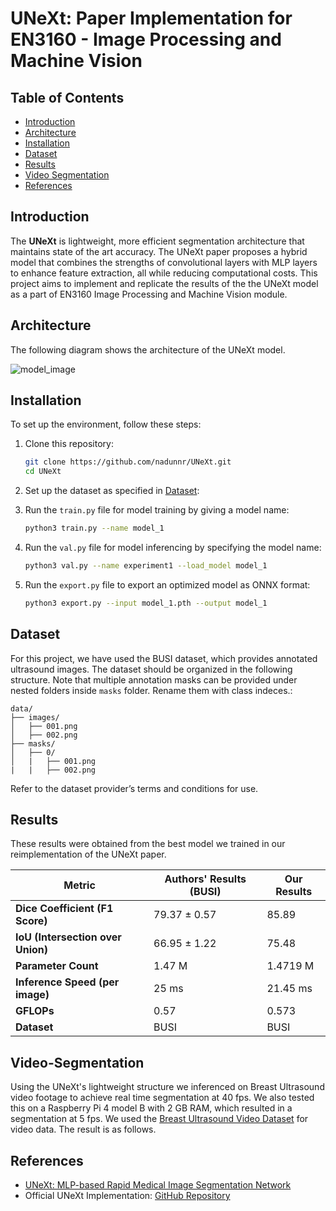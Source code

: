# UNeXt: Paper Implementation for EN3160 - Image Processing and Machine Vision

## Table of Contents
- [Introduction](#introduction)
- [Architecture](#architecture)
- [Installation](#installation)
- [Dataset](#dataset)
- [Results](#results)
- [Video Segmentation](#video-segmentation)
- [References](#references)

## Introduction

The **UNeXt** is lightweight, more efficient segmentation architecture that maintains state of the art accuracy. The UNeXt paper proposes a hybrid model that combines the strengths of convolutional layers with MLP layers to enhance feature extraction, all while reducing computational costs. This project aims to implement and replicate  the results of the the UNeXt model as a part of EN3160 Image Processing and Machine Vision module.

## Architecture
The following diagram shows the architecture of the UNeXt model.

![model_image](https://jeya-maria-jose.github.io/UNext-web/resources/fastunet-arch.png)

## Installation

To set up the environment, follow these steps:

1. Clone this repository:
   ```bash
   git clone https://github.com/nadunnr/UNeXt.git
   cd UNeXt
   ```

2. Set up the dataset as specified in [Dataset](#dataset):

3. Run the `train.py` file for model training by giving a model name:
   ```bash
   python3 train.py --name model_1
   ```
4. Run the `val.py` file for model inferencing by specifying the model name:
   ```bash
   python3 val.py --name experiment1 --load_model model_1
   ```
5. Run the `export.py` file to export an optimized model as ONNX format:
   ```bash
   python3 export.py --input model_1.pth --output model_1
   ```


## Dataset

For this project, we have used the BUSI dataset, which provides annotated ultrasound images. The dataset should be organized in the following structure. Note that multiple annotation masks can be provided under nested folders inside `masks` folder. Rename them with class indeces.:

```plaintext
data/
├── images/
│   ├── 001.png
│   ├── 002.png
├── masks/
│   ├── 0/
│   |   ├── 001.png
|   |   ├── 002.png
```

Refer to the dataset provider’s terms and conditions for use.

## Results

These results were obtained from the best model we trained in our reimplementation of the UNeXt paper.

| Metric                            | Authors' Results (BUSI)  | Our Results               |
|-----------------------------------|--------------------------|---------------------------|
| **Dice Coefficient (F1 Score)**   | 79.37 ± 0.57             | 85.89                     |
| **IoU (Intersection over Union)** | 66.95 ± 1.22             | 75.48                     |
| **Parameter Count**               | 1.47 M                   | 1.4719 M                  |
| **Inference Speed (per image)**   | 25 ms                    | 21.45 ms                  |
| **GFLOPs**                        | 0.57                     | 0.573                     |
| **Dataset**                       | BUSI                     | BUSI                      |


## Video-Segmentation
Using the UNeXt's lightweight structure we inferenced on  Breast Ultrasound video footage to achieve real time segmentation at 40 fps. We also tested this on a Raspberry Pi 4 model B with 2 GB RAM, which resulted in a segmentation at 5 fps. We used the [Breast Ultrasound Video Dataset](https://paperswithcode.com/dataset/breast-lesion-detection-in-ultrasound-video) for video data. The result is as follows.




## References

- [UNeXt: MLP-based Rapid Medical Image Segmentation Network](https://arxiv.org/abs/2203.04967)
- Official UNeXt Implementation: [GitHub Repository](https://github.com/jeya-maria-jose/UNeXt-pytorch)
